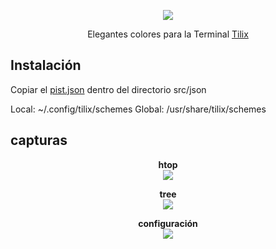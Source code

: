 <p align="center"><img src="https://raw.githubusercontent.com/wootsbot/pist-tilix/master/src/assets/logo.png"/></p>

<p align="center">Elegantes colores para la Terminal <a href="https://gnunn1.github.io/tilix-web">Tilix</a></p>

## Instalación
  Copiar el [pist.json](https://github.com/wootsbot/pist-tilix/blob/master/src/json/pist.json) dentro del directorio src/json

  Local: ~/.config/tilix/schemes
  Global: /usr/share/tilix/schemes

## capturas

<p align="center"><strong>htop</strong><br><img src="https://raw.githubusercontent.com/wootsbot/pist-tilix/master/src/assets/htop.png"/></p>

<p align="center"><strong>tree</strong><br><img src="https://raw.githubusercontent.com/wootsbot/pist-tilix/master/src/assets/tree.png"/></p>

<p align="center"><strong>configuración</strong><br><img src="https://raw.githubusercontent.com/wootsbot/pist-tilix/master/src/assets/config.png"/></p>
